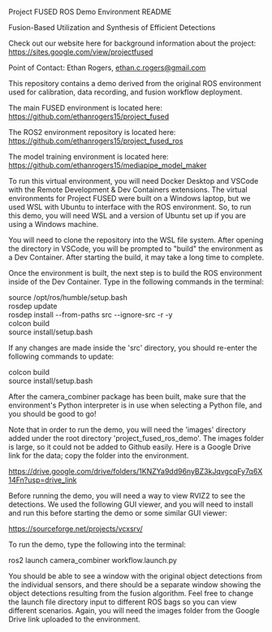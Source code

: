 Project FUSED ROS Demo Environment README

Fusion-Based Utilization and Synthesis of Efficient Detections

Check out our website here for background information about the project: 
https://sites.google.com/view/projectfused

Point of Contact: Ethan Rogers, ethan.c.rogers@gmail.com

This repository contains a demo derived from the original ROS environment
used for calibration, data recording, and fusion workflow deployment.

The main FUSED environment is located here:
https://github.com/ethanrogers15/project_fused

The ROS2 environment repository is located here: 
https://github.com/ethanrogers15/project_fused_ros

The model training environment is located here:
https://github.com/ethanrogers15/mediapipe_model_maker

To run this virtual environment, you will need Docker Desktop and VSCode with
the Remote Development & Dev Containers extensions. The virtual environments
for Project FUSED were built on a Windows laptop, but we used WSL with Ubuntu
to interface with the ROS environment. So, to run this demo, you will need
WSL and a version of Ubuntu set up if you are using a Windows machine. 

You will need to clone the repository into the WSL file system. After opening 
the directory in VSCode, you will be prompted to "build" the environment as a 
Dev Container. After starting the build, it may take a long time to complete.

Once the environment is built, the next step is to build the ROS environment
inside of the Dev Container. Type in the following commands in the terminal:  


source /opt/ros/humble/setup.bash  
rosdep update  
rosdep install --from-paths src --ignore-src -r -y  
colcon build  
source install/setup.bash  


If any changes are made inside the 'src' directory, you should re-enter the 
following commands to update:


colcon build  
source install/setup.bash  


After the camera_combiner package has been built, make sure that the 
environment's Python interpreter is in use when selecting a Python file, and 
you should be good to go!

Note that in order to run the demo, you will need the 'images' directory added
under the root directory 'project_fused_ros_demo'. The images folder is large, 
so it could not be added to Github easily. Here is a Google Drive link for the
data; copy the folder into the environment.

https://drive.google.com/drive/folders/1KNZYa9dd96nyBZ3kJqvgcqFy7q6X14Fn?usp=drive_link

Before running the demo, you will need a way to view RVIZ2 to see the detections.
We used the following GUI viewer, and you will need to install and run this
before starting the demo or some similar GUI viewer:

https://sourceforge.net/projects/vcxsrv/

To run the demo, type the following into the terminal:

ros2 launch camera_combiner workflow.launch.py

You should be able to see a window with the original object detections from the individual
sensors, and there should be a separate window showing the object detections resulting from
the fusion algorithm. Feel free to change the launch file directory input to different
ROS bags so you can view different scenarios. Again, you will need the images folder
from the Google Drive link uploaded to the environment.
